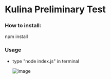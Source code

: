 # Kulina Preliminary Test

### How to install:
npm install

### Usage
- type "node index.js" in terminal

     ![image](https://user-images.githubusercontent.com/10155244/157296154-66a3319c-b7ae-494d-a795-f529e3104440.png)
